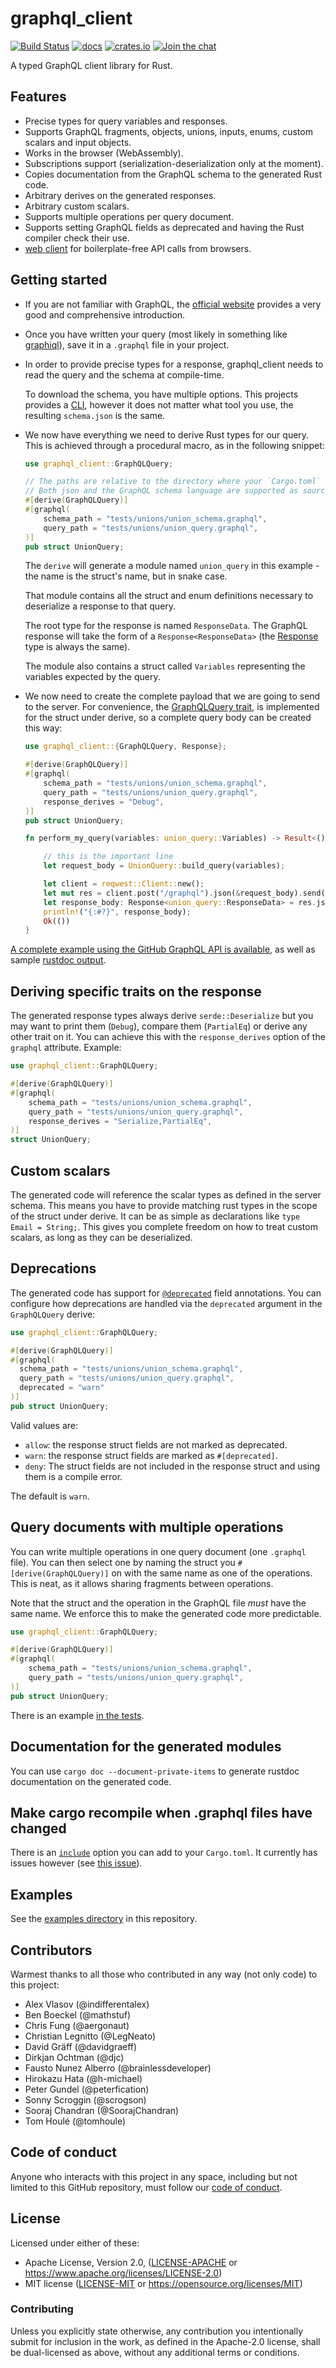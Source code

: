 # graphql_client

[![Build Status](https://travis-ci.org/graphql-rust/graphql-client.svg?branch=master)](https://travis-ci.org/graphql-rust/graphql-client)
[![docs](https://docs.rs/graphql_client/badge.svg)](https://docs.rs/graphql_client/latest/graphql_client/)
[![crates.io](https://img.shields.io/crates/v/graphql_client.svg)](https://crates.io/crates/graphql_client)
[![Join the chat](https://badges.gitter.im/Join%20Chat.svg)](https://gitter.im/juniper-graphql/graphql-client)

A typed GraphQL client library for Rust.

## Features

- Precise types for query variables and responses.
- Supports GraphQL fragments, objects, unions, inputs, enums, custom scalars and input objects.
- Works in the browser (WebAssembly).
- Subscriptions support (serialization-deserialization only at the moment).
- Copies documentation from the GraphQL schema to the generated Rust code.
- Arbitrary derives on the generated responses.
- Arbitrary custom scalars.
- Supports multiple operations per query document.
- Supports setting GraphQL fields as deprecated and having the Rust compiler check
  their use.
- [web client](./graphql_client_web) for boilerplate-free API calls from browsers.

## Getting started

- If you are not familiar with GraphQL, the [official website](https://graphql.org/) provides a very good and comprehensive introduction.

- Once you have written your query (most likely in something like [graphiql](https://github.com/graphql/graphiql)), save it in a `.graphql` file in your project.

- In order to provide precise types for a response, graphql_client needs to read the query and the schema at compile-time.

  To download the schema, you have multiple options. This projects provides a [CLI](https://github.com/graphql-rust/graphql-client/tree/master/graphql_client_cli), however it does not matter what tool you use, the resulting `schema.json` is the same.

- We now have everything we need to derive Rust types for our query. This is achieved through a procedural macro, as in the following snippet:

  ```rust
  use graphql_client::GraphQLQuery;

  // The paths are relative to the directory where your `Cargo.toml` is located.
  // Both json and the GraphQL schema language are supported as sources for the schema
  #[derive(GraphQLQuery)]
  #[graphql(
      schema_path = "tests/unions/union_schema.graphql",
      query_path = "tests/unions/union_query.graphql",
  )]
  pub struct UnionQuery;
  ```

  The `derive` will generate a module named `union_query` in this example - the name is the struct's name, but in snake case.

  That module contains all the struct and enum definitions necessary to deserialize a response to that query.

  The root type for the response is named `ResponseData`. The GraphQL response will take the form of a `Response<ResponseData>` (the [Response](https://docs.rs/graphql_client/latest/graphql_client/struct.Response.html) type is always the same).

  The module also contains a struct called `Variables` representing the variables expected by the query.

* We now need to create the complete payload that we are going to send to the server. For convenience, the [GraphQLQuery trait](https://docs.rs/graphql_client/latest/graphql_client/trait.GraphQLQuery.html), is implemented for the struct under derive, so a complete query body can be created this way:

  ```rust
  use graphql_client::{GraphQLQuery, Response};

  #[derive(GraphQLQuery)]
  #[graphql(
      schema_path = "tests/unions/union_schema.graphql",
      query_path = "tests/unions/union_query.graphql",
      response_derives = "Debug",
  )]
  pub struct UnionQuery;

  fn perform_my_query(variables: union_query::Variables) -> Result<(), failure::Error> {

      // this is the important line
      let request_body = UnionQuery::build_query(variables);

      let client = reqwest::Client::new();
      let mut res = client.post("/graphql").json(&request_body).send()?;
      let response_body: Response<union_query::ResponseData> = res.json()?;
      println!("{:#?}", response_body);
      Ok(())
  }
  ```

[A complete example using the GitHub GraphQL API is available](https://github.com/graphql-rust/graphql-client/tree/master/examples/github), as well as sample [rustdoc output](https://www.tomhoule.com/docs/example_module/).

## Deriving specific traits on the response

The generated response types always derive `serde::Deserialize` but you may want to print them (`Debug`), compare them (`PartialEq`) or derive any other trait on it. You can achieve this with the `response_derives` option of the `graphql` attribute. Example:

```rust
use graphql_client::GraphQLQuery;

#[derive(GraphQLQuery)]
#[graphql(
    schema_path = "tests/unions/union_schema.graphql",
    query_path = "tests/unions/union_query.graphql",
    response_derives = "Serialize,PartialEq",
)]
struct UnionQuery;
```

## Custom scalars

The generated code will reference the scalar types as defined in the server schema. This means you have to provide matching rust types in the scope of the struct under derive. It can be as simple as declarations like `type Email = String;`. This gives you complete freedom on how to treat custom scalars, as long as they can be deserialized.

## Deprecations

The generated code has support for [`@deprecated`](http://facebook.github.io/graphql/June2018/#sec-Field-Deprecation)
field annotations. You can configure how deprecations are handled via the `deprecated` argument in the `GraphQLQuery` derive:

```rust
use graphql_client::GraphQLQuery;

#[derive(GraphQLQuery)]
#[graphql(
  schema_path = "tests/unions/union_schema.graphql",
  query_path = "tests/unions/union_query.graphql",
  deprecated = "warn"
)]
pub struct UnionQuery;
```

Valid values are:

- `allow`: the response struct fields are not marked as deprecated.
- `warn`: the response struct fields are marked as `#[deprecated]`.
- `deny`: The struct fields are not included in the response struct and
  using them is a compile error.

The default is `warn`.

## Query documents with multiple operations

You can write multiple operations in one query document (one `.graphql` file). You can then select one by naming the struct you `#[derive(GraphQLQuery)]` on with the same name as one of the operations. This is neat, as it allows sharing fragments between operations.

Note that the struct and the operation in the GraphQL file *must* have the same name. We enforce this to make the generated code more predictable.

```rust
use graphql_client::GraphQLQuery;

#[derive(GraphQLQuery)]
#[graphql(
    schema_path = "tests/unions/union_schema.graphql",
    query_path = "tests/unions/union_query.graphql",
)]
pub struct UnionQuery;
```

There is an example [in the tests](./graphql_client/tests/operation_selection).

## Documentation for the generated modules

You can use `cargo doc --document-private-items` to generate rustdoc documentation on the generated code.

## Make cargo recompile when .graphql files have changed

There is an [`include`](https://doc.rust-lang.org/cargo/reference/manifest.html#the-exclude-and-include-fields-optional) option you can add to your `Cargo.toml`. It currently has issues however (see [this issue](https://github.com/rust-lang/cargo/issues/6031#issuecomment-422160178)).

## Examples

See the [examples directory](https://github.com/graphql-rust/graphql-client/tree/master/examples/web) in this repository.

## Contributors

Warmest thanks to all those who contributed in any way (not only code) to this project:

- Alex Vlasov (@indifferentalex)
- Ben Boeckel (@mathstuf)
- Chris Fung (@aergonaut)
- Christian Legnitto (@LegNeato)
- David Gräff (@davidgraeff)
- Dirkjan Ochtman (@djc)
- Fausto Nunez Alberro (@brainlessdeveloper)
- Hirokazu Hata (@h-michael)
- Peter Gundel (@peterfication)
- Sonny Scroggin (@scrogson)
- Sooraj Chandran (@SoorajChandran)
- Tom Houlé (@tomhoule)

## Code of conduct

Anyone who interacts with this project in any space, including but not limited to
this GitHub repository, must follow our [code of conduct](https://github.com/graphql-rust/graphql-client/blob/master/CODE_OF_CONDUCT.md).

## License

Licensed under either of these:

- Apache License, Version 2.0, ([LICENSE-APACHE](LICENSE-APACHE) or
  https://www.apache.org/licenses/LICENSE-2.0)
- MIT license ([LICENSE-MIT](LICENSE-MIT) or
  https://opensource.org/licenses/MIT)

### Contributing

Unless you explicitly state otherwise, any contribution you intentionally submit
for inclusion in the work, as defined in the Apache-2.0 license, shall be
dual-licensed as above, without any additional terms or conditions.
